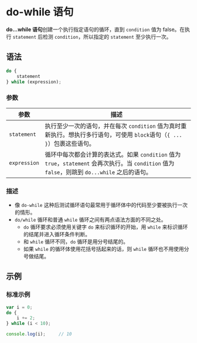# do-while 语句

**do...while 语句**创建一个执行指定语句的循环，直到 `condition` 值为 false。在执行 `statement` 后检测 `condition`，所以指定的 `statement` 至少执行一次。

## 语法

```javascript
do {
    statement
} while (expression);
```

### 参数

| 参数         | 描述                                                         |
| ------------ | ------------------------------------------------------------ |
| `statement`  | 执行至少一次的语句，并在每次 `condition` 值为真时重新执行。想执行多行语句，可使用 `block`语句（`{ ... }`）包裹这些语句。 |
| `expression` | 循环中每次都会计算的表达式。如果 `condition` 值为 `true`，`statement` 会再次执行。当 `condition` 值为 `false`，则跳到 `do...while` 之后的语句。 |

### 描述

- 像 `do-while` 这种后测试循环语句最常用于循环体中的代码至少要被执行一次的情形。
- `do/while` 循环和普通 `while` 循环之间有两点语法方面的不同之处。
  - `do` 循环要求必须使用关键字 `do` 来标识循环的开始，用 `while` 来标识循环的结尾并进入循环条件判断。
  - 和 `while` 循环不同，`do` 循环是用分号结尾的。
  - 如果 `while` 的循环体使用花括号括起来的话，则 `while` 循环也不用使用分号做结尾。 

## 示例

### 标准示例

```javascript
var i = 0;
do {
    i += 2;
} while (i < 10);

console.log(i);		// 10
```

